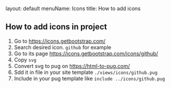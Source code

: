 layout: default
menuName: Icons
title: How to add icons
<!--config-->
## How to add icons in project

1. Go to https://icons.getbootstrap.com/
2. Search desired icon. `github` for example
3. Go to its page https://icons.getbootstrap.com/icons/github/
4. Copy `svg`
5. Convert svg to pug on https://html-to-pug.com/
6. Sdd it in file in your site template `./views/icons/github.pug`
7. Include in your pug template like `include ../icons/github.pug`

